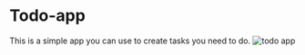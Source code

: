 # Todo-app

This is a simple app you can use to create tasks you need to do.
![todo app](https://github.com/Ave-Mari/Todo-App/assets/66331611/b4c9b935-c29e-40d6-9eed-f6f1ebcc972a)
